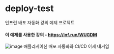 # deploy-test
인프런 배포 자동화 강의 예제 프로젝트

#### 이 예제를 사용한 강의 - https://inf.run/WUGDM
![image](https://github.com/lleellee0/application-deploy-advanced/assets/14347593/96691c72-a4d7-4dec-ab1c-1d0d4859fdcb)
애플리케이션 배포 자동화와 CI/CD 이제 내거임

